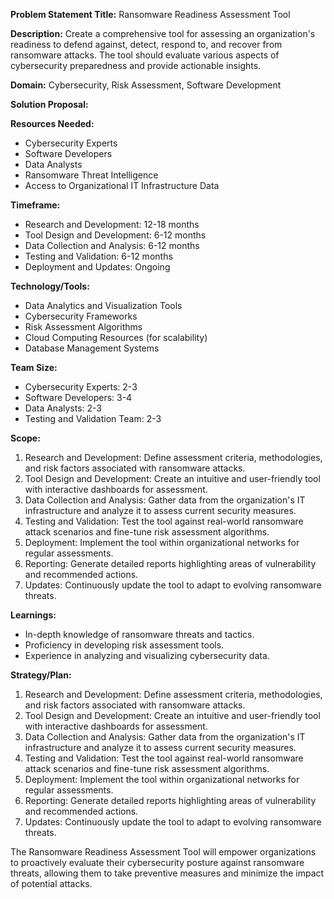 **Problem Statement Title:** Ransomware Readiness Assessment Tool

**Description:** Create a comprehensive tool for assessing an organization's readiness to defend against, detect, respond to, and recover from ransomware attacks. The tool should evaluate various aspects of cybersecurity preparedness and provide actionable insights.

**Domain:** Cybersecurity, Risk Assessment, Software Development

**Solution Proposal:**

**Resources Needed:**
- Cybersecurity Experts
- Software Developers
- Data Analysts
- Ransomware Threat Intelligence
- Access to Organizational IT Infrastructure Data

**Timeframe:**
- Research and Development: 12-18 months
- Tool Design and Development: 6-12 months
- Data Collection and Analysis: 6-12 months
- Testing and Validation: 6-12 months
- Deployment and Updates: Ongoing

**Technology/Tools:**
- Data Analytics and Visualization Tools
- Cybersecurity Frameworks
- Risk Assessment Algorithms
- Cloud Computing Resources (for scalability)
- Database Management Systems

**Team Size:**
- Cybersecurity Experts: 2-3
- Software Developers: 3-4
- Data Analysts: 2-3
- Testing and Validation Team: 2-3

**Scope:**
1. Research and Development: Define assessment criteria, methodologies, and risk factors associated with ransomware attacks.
2. Tool Design and Development: Create an intuitive and user-friendly tool with interactive dashboards for assessment.
3. Data Collection and Analysis: Gather data from the organization's IT infrastructure and analyze it to assess current security measures.
4. Testing and Validation: Test the tool against real-world ransomware attack scenarios and fine-tune risk assessment algorithms.
5. Deployment: Implement the tool within organizational networks for regular assessments.
6. Reporting: Generate detailed reports highlighting areas of vulnerability and recommended actions.
7. Updates: Continuously update the tool to adapt to evolving ransomware threats.

**Learnings:**
- In-depth knowledge of ransomware threats and tactics.
- Proficiency in developing risk assessment tools.
- Experience in analyzing and visualizing cybersecurity data.

**Strategy/Plan:**
1. Research and Development: Define assessment criteria, methodologies, and risk factors associated with ransomware attacks.
2. Tool Design and Development: Create an intuitive and user-friendly tool with interactive dashboards for assessment.
3. Data Collection and Analysis: Gather data from the organization's IT infrastructure and analyze it to assess current security measures.
4. Testing and Validation: Test the tool against real-world ransomware attack scenarios and fine-tune risk assessment algorithms.
5. Deployment: Implement the tool within organizational networks for regular assessments.
6. Reporting: Generate detailed reports highlighting areas of vulnerability and recommended actions.
7. Updates: Continuously update the tool to adapt to evolving ransomware threats.

The Ransomware Readiness Assessment Tool will empower organizations to proactively evaluate their cybersecurity posture against ransomware threats, allowing them to take preventive measures and minimize the impact of potential attacks.